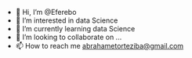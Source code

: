 - 👋 Hi, I’m @Eferebo
- 👀 I’m interested in data Science 
- 🌱 I’m currently learning data Science 
- 💞️ I’m looking to collaborate on ...
- 📫 How to reach me abrahametorteziba@gmail.com

<!---
Eferebo/Eferebo is a ✨ special ✨ repository because its `README.md` (this file) appears on your GitHub profile.
You can click the Preview link to take a look at your changes.
--->










